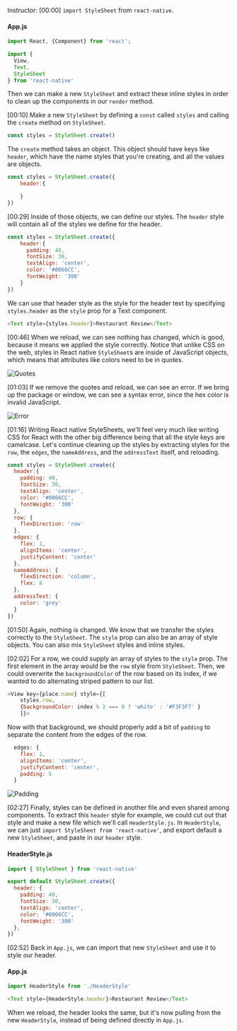 Instructor: [00:00] `import StyleSheet` from `react-native`. 

#### App.js
```javascript
import React, {Component} from 'react';

import {
  View,
  Text,
  StyleSheet
} from 'react-native'
```

Then we can make a new `StyleSheet` and extract these inline styles in order to clean up the components in our `render` method.

[00:10] Make a new `StyleSheet` by defining a `const` called `styles` and calling the `create` method on `StyleSheet`. 

```javascript
const styles = StyleSheet.create()
```

The `create` method takes an object. This object should have keys like `header`, which have the name styles that you're creating, and all the values are objects.

```javascript
const styles = StyleSheet.create({
    header:{

    }
})
```

[00:29] Inside of those objects, we can define our styles. The `header` style will contain all of the styles we define for the header. 

```javascript
const styles = StyleSheet.create({
    header:{
      padding: 40,
      fontSize: 30,
      textAlign: 'center',
      color: '#0066CC',
      fontWeight: '300'
    }
})
```
We can use that header style as the style for the header text by specifying `styles.header` as the `style` prop for a Text component.

```javascript
<Text style={styles.header}>Restaurant Review</Text>
```

[00:46] When we reload, we can see nothing has changed, which is good, because it means we applied the style correctly. Notice that unlike CSS on the web, styles in React native `StyleSheet`s are inside of JavaScript objects, which means that attributes like colors need to be in quotes.

![Quotes](https://res.cloudinary.com/dg3gyk0gu/image/upload/v1549750455/transcript-images/react-native-style-components-in-a-react-native-app-with-stylesheet-quotes.jpg)

[01:03] If we remove the quotes and reload, we can see an error. If we bring up the package or window, we can see a syntax error, since the hex color is invalid JavaScript.

![Error](https://res.cloudinary.com/dg3gyk0gu/image/upload/v1549750468/transcript-images/react-native-style-components-in-a-react-native-app-with-stylesheet-error.jpg)

[01:16] Writing React native StyleSheets, we'll feel very much like writing CSS for React with the other big difference being that all the style keys are camelcase. Let's continue cleaning up the styles by extracting styles for the `row`, the `edges`, the `nameAddress`, and the `addressText` itself, and reloading.

```javascript
const styles = StyleSheet.create({
  header:{
    padding: 40,
    fontSize: 30,
    textAlign: 'center',
    color: '#0066CC',
    fontWeight: '300'
  },
  row: {
    flexDirection: 'row'
  },
  edges: {
    flex: 1,
    alignItems: 'center',
    justifyContent: 'center'
  },
  nameAddress: {
    flexDirection: 'column',
    flex: 8
  },
  addressText: {
    color: 'grey'
  }
})
```

[01:50] Again, nothing is changed. We know that we transfer the styles correctly to the `StyleSheet`. The `style` prop can also be an array of style objects. You can also mix `StyleSheet` styles and inline styles.

[02:02] For a row, we could supply an array of styles to the `style` prop. The first element in the array would be the `row` style from `StyleSheet`. Then, we could overwrite the `backgroundColor` of the row based on its index, if we wanted to do alternating striped pattern to our list. 

```javascript
<View key={place.name} style={[ 
    styles.row,
    {backgroundColor: index % 2 === 0 ? 'white' : '#F3F3F7' }
    ]}>
```

Now with that background, we should properly add a bit of `padding` to separate the content from the edges of the row.

```javascript
  edges: {
    flex: 1,
    alignItems: 'center',
    justifyContent: 'center',
    padding: 5
  }
```
![Padding](https://res.cloudinary.com/dg3gyk0gu/image/upload/v1549750453/transcript-images/react-native-style-components-in-a-react-native-app-with-stylesheet-padding.jpg)

[02:27] Finally, styles can be defined in another file and even shared among components. To extract this `header` style for example, we could cut out that style and make a new file which we'll call `HeaderStyle.js`. In `HeaderStyle`, we can just `import StyleSheet from 'react-native'`, and export default a new `StyleSheet`, and paste in our `header` style.

#### HeaderStyle.js

```javascript
import { StyleSheet } from 'react-native'

export default StyleSheet.create({
  header: {
    padding: 40,
    fontSize: 30,
    textAlign: 'center',
    color: '#0066CC',
    fontWeight: '300'
  },
})
```

[02:52] Back in `App.js`, we can import that new `StyleSheet` and use it to style our header. 

#### App.js

```javascript
import HeaderStyle from './HeaderStyle'

<Text style={HeaderStyle.header}>Restaurant Review</Text>
```

When we reload, the header looks the same, but it's now pulling from the new `HeaderStyle`, instead of being defined directly in `App.js`.
